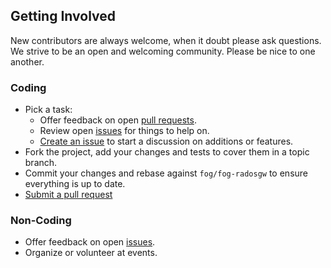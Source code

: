 ## Getting Involved

New contributors are always welcome, when it doubt please ask questions. We strive to be an open and welcoming community. Please be nice to one another.

### Coding

* Pick a task:
  * Offer feedback on open [pull requests](https://github.com/fog/fog-radosgw/pulls).
  * Review open [issues](https://github.com/fog/fog-radosgw/issues) for things to help on.
  * [Create an issue](https://github.com/fog/fog-radosgw/issues/new) to start a discussion on additions or features.
* Fork the project, add your changes and tests to cover them in a topic branch.
* Commit your changes and rebase against `fog/fog-radosgw` to ensure everything is up to date.
* [Submit a pull request](https://github.com/fog/fog-radosgw/compare/)

### Non-Coding

* Offer feedback on open [issues](https://github.com/fog/fog-radosgw/issues).
* Organize or volunteer at events.